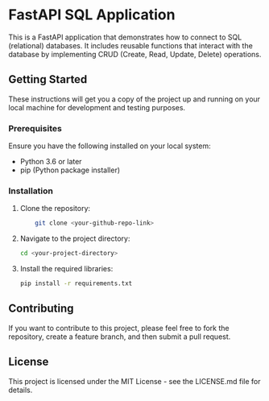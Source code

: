 
# FastAPI SQL Application

This is a FastAPI application that demonstrates how to connect to SQL (relational) databases. It includes reusable functions that interact with the database by implementing CRUD (Create, Read, Update, Delete) operations.

## Getting Started

These instructions will get you a copy of the project up and running on your local machine for development and testing purposes.

### Prerequisites

Ensure you have the following installed on your local system:

- Python 3.6 or later
- pip (Python package installer)

### Installation

1. Clone the repository:
    ```bash
        git clone <your-github-repo-link>
    ```

2. Navigate to the project directory:
    ```bash
    cd <your-project-directory>
    ```

3. Install the required libraries:
    ```bash
    pip install -r requirements.txt
    ```


## Contributing

If you want to contribute to this project, please feel free to fork the repository, create a feature branch, and then submit a pull request.

## License

This project is licensed under the MIT License - see the LICENSE.md file for details.

